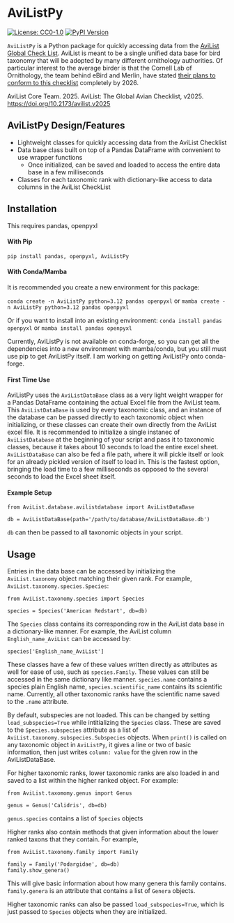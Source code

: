 # AviListPy
<!-- badges: start -->
[![License:
CC0-1.0](https://img.shields.io/badge/License-CC0%201.0-lightgrey.svg)](https://creativecommons.org/public-domain/cc0/)
[![PyPI Version](https://img.shields.io/pypi/v/AviListPy.svg)](https://pypi.python.org/pypi/AviListPy)
<!-- badges: end -->

`AviListPy` is a Python package for quickly accessing data from the [AviList Global Check List](https://www.avilist.org/checklist/v2025/). AviList is meant to be a single unified data base for bird taxonomy that will be adopted by many different ornithology authorities. Of particular interest to the average birder is that the Cornell Lab of Ornithology, the team behind eBird and Merlin, have stated [their plans to conform to this checklist](https://ebird.org/news/avilist-a-unified-global-checklist-of-the-worlds-birds-is-now-available) completely by 2026. 

<bold> AviList Core Team. 2025. AviList: The Global Avian Checklist, v2025. https://doi.org/10.2173/avilist.v2025 </bold>

## AviListPy Design/Features
- Lightweight classes for quickly accessing data from the AviList Checklist
- Data base class built on top of a Pandas DataFrame with convenient to use wrapper functions
  - Once initialized, can be saved and loaded to access the entire data base in a few milliseconds
- Classes for each taxonomic rank with dictionary-like access to data columns in the AviList CheckList

## Installation
This requires pandas, openpyxl

#### With Pip
`pip install pandas, openpyxl, AviListPy`

#### With Conda/Mamba
It is recommended you create a new environment for this package:

`conda create -n AviListPy python=3.12 pandas openpyxl` or
`mamba create -n AviListPy python=3.12 pandas openpyxl`

Or if you want to install into an existing environment:
`conda install pandas openpyxl` or 
`mamba install pandas openpyxl`

Currently, AviListPy is not available on conda-forge, so you can get all the dependencies into a new environment with mamba/conda, but you still must use pip to get AviListPy itself. I am working on getting AviListPy onto conda-forge.

#### First Time Use
AviListPy uses the `AviListDataBase` class as a very light weight wrapper for a Pandas DataFrame containing the actual Excel file from the AviList team. This `AviListDataBase` is used by every taxonomic class, and an instance of the database can be passed directly to each taxonomic object when initializing, or these classes can create their own directly from the AviList excel file. It is recommended to initialize a single instanec of `AviListDatabase` at the beginning of your script and pass it to taxonomic classes, because it takes about 10 seconds to load the entire excel sheet. `AviListDataBase` can also be fed a file path, where it will pickle itself or look for an already pickled version of itself to load in. This is the fastest option, bringing the load time to a few milliseconds as opposed to the several seconds to load the Excel sheet itself.

#### Example Setup
```
from AviList.database.avilistdatabase import AviListDataBase

db = AviListDataBase(path='/path/to/database/AviListDataBase.db')
```
`db` can then be passed to all taxonomic objects in your script.

## Usage 
Entries in the data base can be accessed by initializing the `AviList.taxonomy` object matching their given rank. For example, `AviList.taxonomy.species.Species`:
```
from AviList.taxonomy.species import Species

species = Species('American Redstart', db=db)
```
The `Species` class contains its corresponding row in the AviList data base in a dictionary-like manner. For example, the AviList column `English_name_AviList` can be accessed by:
```
species['English_name_AviList']
```
These classes have a few of these values written directly as attributes as well for ease of use, such as `species.Family`. These values can still be accessed in the same dictionary like manner. 
`species.name` contains a species plain English name, `species.scientific_name` contains its scientific name. Currently, all other taxonomic ranks have the scientific name saved to the `.name` attribute.

By default, subspecies are not loaded. This can be changed by setting `load_subspecies=True` while intitializing the `Species` class. These are saved to the `Species.subspecies` attribute as a list of `AviList.taxonomy.subspecies.Subspecies` objects. 
When `print()` is called on any taxonomic object in `AviListPy`, it gives a line or two of basic information, then just writes `column: value` for the given row in the AviListDataBase.

For higher taxonomic ranks, lower taxonomic ranks are also loaded in and saved to a list within the higher ranked object. For example:
```
from AviList.taxomomy.genus import Genus

genus = Genus('Calidris', db=db)
```
`genus.species` contains a list of `Species` objects

Higher ranks also contain methods that given information about the lower ranked taxons that they contain. For example,
```
from AviList.taxonomy.family import Family

family = Family('Podargidae', db=db)
family.show_genera()
```
This will give basic information about how many genera this family contains. `family.genera` is an attribute that contains a list of `Genera` objects.

Higher taxonomic ranks can also be passed `load_subspecies=True`, which is just passed to `Species` objects when they are initialized.
